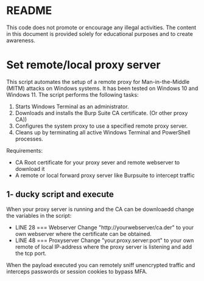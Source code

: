 # README

This code does not promote or encourage any illegal activities. The content in this document is provided solely for
educational purposes and to create awareness.

# Set remote/local proxy server

This script automates the setup of a remote proxy for Man-in-the-Middle (MITM) attacks on Windows systems. It has been tested on Windows 10 and Windows 11. The script performs the following tasks:

1. Starts Windows Terminal as an administrator.
2. Downloads and installs the Burp Suite CA certificate. (Or other proxy CA))
3. Configures the system proxy to use a specified remote proxy server.
4. Cleans up by terminating all active Windows Terminal and PowerShell processes.

Requirements:

- CA Root certificate for your proxy sever and remote webserver to download it
- A remote or local forward proxy server like Burpsuite to intercept traffic

## 1- ducky script and execute

When your proxy server is running and the CA can be downloaedd change the variables in the script:

- LINE 28 === Webserver
  Change "http://yourwebserver/ca.der" to your own webserver where the certificate can be obtained.
- LINE 48 === Proxyserver
  Change "your.proxy.server:port" to your own remote of local IP-address where the proxy server is listening and add the tcp port.

When the payload executed you can remotely sniff unencrypted traffic and interceps passwords or session cookies to bypass MFA.
